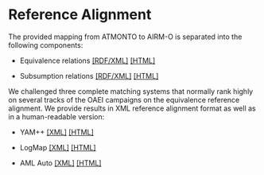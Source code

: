 Reference Alignment
==========
The provided mapping from ATMONTO to AIRM-O is separated into the following components:

* Equivalence relations [[RDF/XML]](https://raw.githubusercontent.com/airm-o/atmonto2airm/master/ReferenceAlignment-ATMONTO-AIRM-EQUIVALENCE.rdf) [[HTML]](ReferenceAlignment-ATMONTO-AIRM-EQUIVALENCE.html)

* Subsumption relations [[RDF/XML]](https://raw.githubusercontent.com/airm-o/atmonto2airm/master/ReferenceAlignment-ATMONTO-AIRM-EQUIVALENCE.rdf) [[HTML]](ReferenceAlignment-ATMONTO-AIRM-SUBSUMPTION.html)

We challenged three complete matching systems that normally rank highly on several tracks of the OAEI campaigns on the equivalence reference alignment. We provide results in XML reference alignment format as well as in a human-readable version:

* YAM++ [[XML]]() [[HTML]](YAMPlusPlusAlignment.html)

* LogMap [[XML]]() [[HTML]](LogMapAlignment.html)

* AML Auto [[XML]]() [[HTML]](AMLAlignment_Auto.html)

